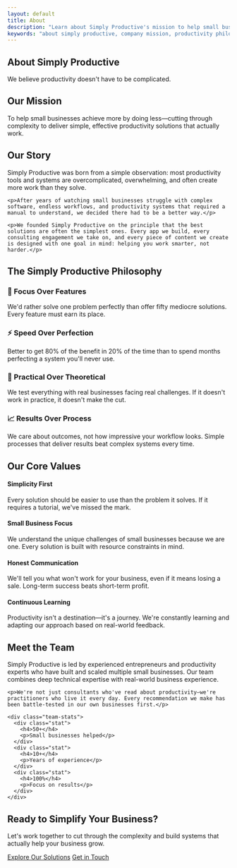 ```yaml
---
layout: default
title: About
description: "Learn about Simply Productive's mission to help small businesses achieve more by doing less. Our philosophy focuses on simple, practical productivity solutions that actually work."
keywords: "about simply productive, company mission, productivity philosophy, small business consulting, business efficiency experts"
---
```


<!-- About Hero -->
<section class="about-hero">
  <h1>About Simply Productive</h1>
  <p class="about-subtitle">We believe productivity doesn't have to be complicated.</p>
</section>

<!-- Mission Section -->
<section class="mission">
  <h2>Our Mission</h2>
  <p class="mission-statement">To help small businesses achieve more by doing less—cutting through complexity to deliver simple, effective productivity solutions that actually work.</p>
</section>

<!-- Story Section -->
<section class="story">
  <h2>Our Story</h2>
  <div class="story-content">
    <p>Simply Productive was born from a simple observation: most productivity tools and systems are overcomplicated, overwhelming, and often create more work than they solve.</p>
    
    <p>After years of watching small businesses struggle with complex software, endless workflows, and productivity systems that required a manual to understand, we decided there had to be a better way.</p>
    
    <p>We founded Simply Productive on the principle that the best solutions are often the simplest ones. Every app we build, every consulting engagement we take on, and every piece of content we create is designed with one goal in mind: helping you work smarter, not harder.</p>
  </div>
</section>

<!-- Philosophy Section -->
<section class="philosophy">
  <h2>The Simply Productive Philosophy</h2>
  <div class="philosophy-grid">
    <div class="philosophy-item">
      <h3>🎯 Focus Over Features</h3>
      <p>We'd rather solve one problem perfectly than offer fifty mediocre solutions. Every feature must earn its place.</p>
    </div>
    <div class="philosophy-item">
      <h3>⚡ Speed Over Perfection</h3>
      <p>Better to get 80% of the benefit in 20% of the time than to spend months perfecting a system you'll never use.</p>
    </div>
    <div class="philosophy-item">
      <h3>🔧 Practical Over Theoretical</h3>
      <p>We test everything with real businesses facing real challenges. If it doesn't work in practice, it doesn't make the cut.</p>
    </div>
    <div class="philosophy-item">
      <h3>📈 Results Over Process</h3>
      <p>We care about outcomes, not how impressive your workflow looks. Simple processes that deliver results beat complex systems every time.</p>
    </div>
  </div>
</section>

<!-- Values Section -->
<section class="values">
  <h2>Our Core Values</h2>
  <div class="values-list">
    <div class="value-item">
      <h4>Simplicity First</h4>
      <p>Every solution should be easier to use than the problem it solves. If it requires a tutorial, we've missed the mark.</p>
    </div>
    <div class="value-item">
      <h4>Small Business Focus</h4>
      <p>We understand the unique challenges of small businesses because we are one. Every solution is built with resource constraints in mind.</p>
    </div>
    <div class="value-item">
      <h4>Honest Communication</h4>
      <p>We'll tell you what won't work for your business, even if it means losing a sale. Long-term success beats short-term profit.</p>
    </div>
    <div class="value-item">
      <h4>Continuous Learning</h4>
      <p>Productivity isn't a destination—it's a journey. We're constantly learning and adapting our approach based on real-world feedback.</p>
    </div>
  </div>
</section>

<!-- Team Section -->
<section class="team">
  <h2>Meet the Team</h2>
  <div class="team-content">
    <p>Simply Productive is led by experienced entrepreneurs and productivity experts who have built and scaled multiple small businesses. Our team combines deep technical expertise with real-world business experience.</p>
    
    <p>We're not just consultants who've read about productivity—we're practitioners who live it every day. Every recommendation we make has been battle-tested in our own businesses first.</p>
    
    <div class="team-stats">
      <div class="stat">
        <h4>50+</h4>
        <p>Small businesses helped</p>
      </div>
      <div class="stat">
        <h4>10+</h4>
        <p>Years of experience</p>
      </div>
      <div class="stat">
        <h4>100%</h4>
        <p>Focus on results</p>
      </div>
    </div>
  </div>
</section>

<!-- CTA Section -->
<section class="about-cta">
  <h2>Ready to Simplify Your Business?</h2>
  <p>Let's work together to cut through the complexity and build systems that actually help your business grow.</p>
  <div class="button-container">
    <a href="/products" class="button-link primary">Explore Our Solutions</a>
    <a href="/contact" class="button-link secondary">Get in Touch</a>
  </div>
</section>